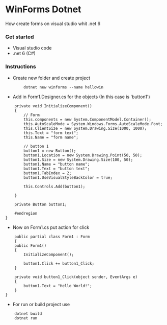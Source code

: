 # WinForms Dotnet
How create forms on visual studio whit .net 6


### Get started
- Visual studio code
- .net 6 (C#)
    
    
### Instructions
- Create new folder and create project
    
```
        dotnet new winforms --name hellowin
```

- Add in Form1.Designer.cs for the objects (In this case is 'button1')

```
    private void InitializeComponent()
    {
        // Form
        this.components = new System.ComponentModel.Container();
        this.AutoScaleMode = System.Windows.Forms.AutoScaleMode.Font;
        this.ClientSize = new System.Drawing.Size(1000, 1000);
        this.Text = "form text";
        this.Name = "form name";

        // button 1
        button1 = new Button();
        button1.Location = new System.Drawing.Point(50, 50);
        button1.Size = new System.Drawing.Size(100, 50);
        button1.Name = "button name";
        button1.Text = "button text";
        button1.TabIndex = 2;
        button1.UseVisualStyleBackColor = true;

        this.Controls.Add(button1);

    }

    private Button button1;

    #endregion
}
```


- Now on Form1.cs put action for click

```
    public partial class Form1 : Form
    {
    public Form1()
    {
        InitializeComponent();

        button1.Click += button1_Click;
    }

    private void button1_Click(object sender, EventArgs e)
    {
        button1.Text = "Hello World!";
    }
}
```

- For run or build project use

```
    dotnet build
    dotnet run
```
